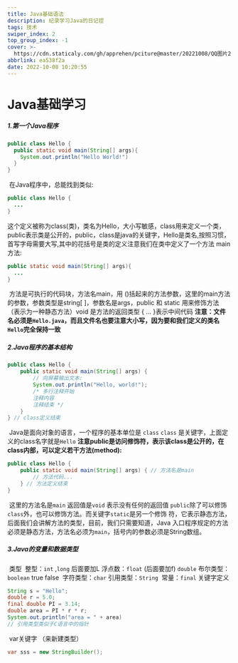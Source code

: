 ```yaml
---
title: Java基础语法
description: 纪录学习Java的日记捏
tags: 技术
swiper_index: 2
top_group_index: -1
cover: >-
  https://cdn.staticaly.com/gh/apprehen/pciture@master/20221008/QQ图片20221008102211.3y1xw14ujoo0.webp
abbrlink: ea538f2a
date: 2022-10-08 10:20:55
---
```


#               Java基础学习

##### 1.第一个Java程序

```java
public class Hello {
  public static void main(String[] args){
    System.out.println("Hello World!")
  }
}
```

​	在Java程序中，总能找到类似:

```java
public class Hello {
  ...
}
```

​	这个定义被称为class(类)，类名为Hello，大小写敏感，class用来定义一个类，public表示类是公开的，public，class是java的关键字，Hello是类名,按照习惯，首写字母需要大写,其中的花括号是类的定义
​	注意我们在类中定义了一个方法 main方法:

```java
public static void main(String[] args){
  ...
}
```

​	方法是可执行的代码块，方法名main，用 ()括起来的方法参数，这里的main方法的参数，参数类型是string[ ]，参数名是args，public 和 static 用来修饰方法 （表示为一种静态方法）void 是方法的返回类型 { ... }表示中间代码
​	**注意：文件名必须是`Hello.java`，而且文件名也要注意大小写，因为要和我们定义的类名`Hello`完全保持一致**

##### 2.Java程序的基本结构

```java
public class Hello {
    public static void main(String[] args) {
        // 向屏幕输出文本:
        System.out.println("Hello, world!");
        /* 多行注释开始
        注释内容
        注释结束 */
    }
} // class定义结束
```

​	Java是面向对象的语言，一个程序的基本单位是 `class`  `class` 是关键字，上面定义的class名字就是`Hello` 
​	**注意public是访问修饰符，表示该class是公开的，在class内部，可以定义若干方法(method):** 

```java
public class Hello {
    public static void main(String[] args) { // 方法名是main
        // 方法代码...
    } // 方法定义结束
}
```

​	这里的方法名是`main` 返回值是`void` 表示没有任何的返回值
​	`public`除了可以修饰`class`外，也可以修饰方法。而关键字`static`是另一个修饰	符，它表示静态方法，后面我们会讲解方法的类型，目前，我们只需要知道，Java	入口程序规定的方法必须是静态方法，方法名必须为`main`，括号内的参数必须是String数组。

##### 3.Java的变量和数据类型

​	类型
​		整型：`int` ,`long` 后面要加L
​		浮点数：`float` (后面要加f) `double` 
​		布尔类型：`boolean`  true  false
​		字符类型：`char` 
​		引用类型：`String` 
​		常量：`final` 关键字定义

```java
String s = "Hello";
double r = 5.0;
final double PI = 3.14;
double area = PI * r * r;
System.out.println("area = " + area)
// 引用类型类似于C语言中的指针
```

​		var关键字 （来新建类型）

```java
var sss = new StringBuilder();
```

